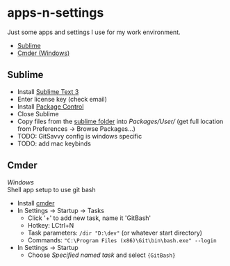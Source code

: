 # apps-n-settings
Just some apps and settings I use for my work environment.

- [Sublime](#sublime)
- [Cmder (Windows)](#cmder)

## Sublime
- Install [Sublime Text 3](http://www.sublimetext.com/3)
- Enter license key (check email)
- Install [Package Control](https://packagecontrol.io/installation)
- Close Sublime
- Copy files from the [sublime folder](sublime) into *Packages/User/* (get full location from Preferences -> Browse Packages...)
- TODO: GitSavvy config is windows specific
- TODO: add mac keybinds

## Cmder
*Windows*  
Shell app setup to use git bash  

- Install [cmder](http://cmder.net/)
- In Settings -> Startup -> Tasks
  - Click '+' to add new task, name it 'GitBash'
  - Hotkey: LCtrl+N
  - Task parameters: `/dir "D:\dev"` (or whatever start directory)
  - Commands: `"C:\Program Files (x86)\Git\bin\bash.exe" --login`
- In Settings -> Startup
  - Choose *Specified named task* and select `{GitBash}` 
